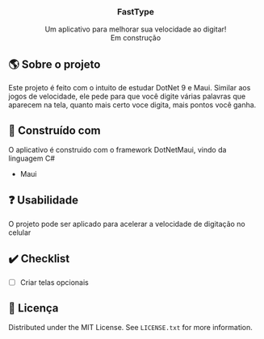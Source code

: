 <br />
<div align="center">

  <h3 align="center">FastType</h3>

  <p align="center">
    Um aplicativo para melhorar sua velocidade ao digitar! </br>
    Em construção
  </p>
</div>

<!-- ABOUT THE PROJECT -->
## 🌎 Sobre o projeto

Este projeto é feito com o intuito de estudar DotNet 9 e Maui. Similar aos jogos de velocidade, ele pede para que você digite várias palavras que aparecem na tela, quanto mais certo voce digita, mais pontos você ganha.

## 🔨 Construído com

O aplicativo é construido com o framework DotNetMaui, vindo da linguagem C#

- Maui

<!-- USAGE EXAMPLES -->
## ❓ Usabilidade

O projeto pode ser aplicado para acelerar a velocidade de digitação no celular

<!-- ROADMAP -->
## ✔️ Checklist

- [ ] Criar telas opcionais

<!-- LICENSE -->
## 💨 Licença

Distributed under the MIT License. See `LICENSE.txt` for more information.
